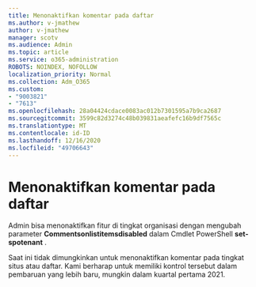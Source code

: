 ```yaml
---
title: Menonaktifkan komentar pada daftar
ms.author: v-jmathew
author: v-jmathew
manager: scotv
ms.audience: Admin
ms.topic: article
ms.service: o365-administration
ROBOTS: NOINDEX, NOFOLLOW
localization_priority: Normal
ms.collection: Adm_O365
ms.custom:
- "9003821"
- "7613"
ms.openlocfilehash: 28a04424cdace0083ac012b7301595a7b9ca2687
ms.sourcegitcommit: 3599c82d3274c48b039831aeafefc16b9df7565c
ms.translationtype: MT
ms.contentlocale: id-ID
ms.lasthandoff: 12/16/2020
ms.locfileid: "49706643"
---
```

# <a name="disable-comments-on-lists"></a>Menonaktifkan komentar pada daftar

Admin bisa menonaktifkan fitur di tingkat organisasi dengan mengubah parameter **Commentsonlistitemsdisabled** dalam Cmdlet PowerShell **set-spotenant** .

Saat ini tidak dimungkinkan untuk menonaktifkan komentar pada tingkat situs atau daftar. Kami berharap untuk memiliki kontrol tersebut dalam pembaruan yang lebih baru, mungkin dalam kuartal pertama 2021.
